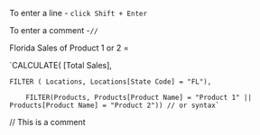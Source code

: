 To enter a line - `click Shift + Enter`

To enter a comment -`//`


Florida Sales of Product 1 or 2 = 

`CALCULATE( [Total Sales],

    FILTER ( Locations, Locations[State Code] = "FL"),
    
        FILTER(Products, Products[Product Name] = "Product 1" || Products[Product Name] = "Product 2")) // or syntax`

// This is a comment
